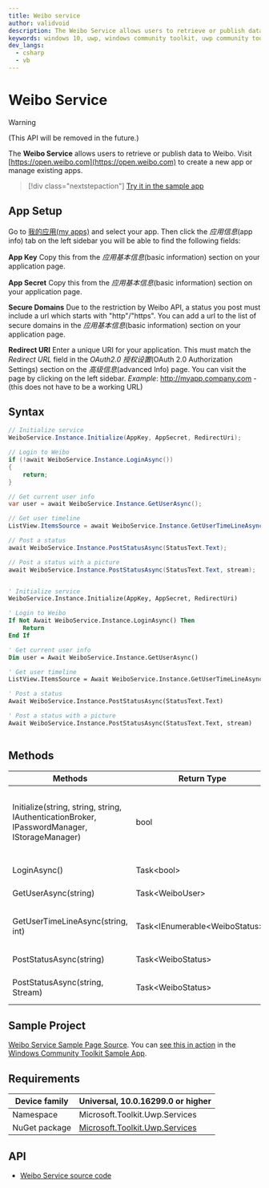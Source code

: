 ```yaml
---
title: Weibo service
author: validvoid
description: The Weibo Service allows users to retrieve or publish data to Weibo.
keywords: windows 10, uwp, windows community toolkit, uwp community toolkit, uwp toolkit, Weibo
dev_langs:
  - csharp
  - vb
---
```


# Weibo Service

> [!WARNING]
> (This API will be removed in the future.)

The **Weibo Service** allows users to retrieve or publish data to Weibo. Visit [https://open.weibo.com](https://open.weibo.com) to create a new app or manage existing apps.

> [!div class="nextstepaction"]
> [Try it in the sample app](uwpct://Services?sample=Weibo%20Service)

## App Setup

Go to [我的应用(my apps)](http://open.weibo.com/apps) and select your app. Then click the *应用信息*(app info) tab on the left sidebar you will be able to find the following fields:

**App Key**
Copy this from the *应用基本信息*(basic information) section on your application page.

**App Secret**
Copy this from the *应用基本信息*(basic information) section on your application page.

**Secure Domains**
Due to the restriction by Weibo API, a status you post must include a url which starts with "http"/"https". You can add a url to the list of secure domains in the *应用基本信息*(basic information) section on your application page.

**Redirect URI** Enter a unique URI for your application.  This must match the *Redirect URL* field in the *OAuth2.0 授权设置*(OAuth 2.0 Authorization Settings) section on the *高级信息*(advanced Info) page. You can visit the page by clicking on the left sidebar. 
*Example*: http://myapp.company.com - (this does not have to be a working URL)

## Syntax

```csharp
// Initialize service
WeiboService.Instance.Initialize(AppKey, AppSecret, RedirectUri);

// Login to Weibo
if (!await WeiboService.Instance.LoginAsync())
{
    return;
}

// Get current user info
var user = await WeiboService.Instance.GetUserAsync();

// Get user timeline
ListView.ItemsSource = await WeiboService.Instance.GetUserTimeLineAsync(user.ScreenName, 50);

// Post a status
await WeiboService.Instance.PostStatusAsync(StatusText.Text);

// Post a status with a picture
await WeiboService.Instance.PostStatusAsync(StatusText.Text, stream);

```
```vb

' Initialize service
WeiboService.Instance.Initialize(AppKey, AppSecret, RedirectUri)

' Login to Weibo
If Not Await WeiboService.Instance.LoginAsync() Then
    Return
End If

' Get current user info
Dim user = Await WeiboService.Instance.GetUserAsync()

' Get user timeline
ListView.ItemsSource = Await WeiboService.Instance.GetUserTimeLineAsync(user.ScreenName, 50)

' Post a status
Await WeiboService.Instance.PostStatusAsync(StatusText.Text)

' Post a status with a picture
Await WeiboService.Instance.PostStatusAsync(StatusText.Text, stream)
  
```

## Methods

| Methods | Return Type | Description |
| -- | -- | -- |
| Initialize(string, string, string, IAuthenticationBroker, IPasswordManager, IStorageManager) | bool | Initialize underlying provider with relevant token information. |
| LoginAsync() | Task&lt;bool&gt; |  Log user in to Weibo. |
| GetUserAsync(string) | Task&lt;WeiboUser&gt; |  Retrieve user data. |
| GetUserTimeLineAsync(string, int) | Task&lt;IEnumerable&lt;WeiboStatus&gt;&gt; |  Retrieve user timeline data. |
| PostStatusAsync(string) | Task&lt;WeiboStatus&gt; |  Post a status. |
| PostStatusAsync(string, Stream) | Task&lt;WeiboStatus&gt; |  Post a status with a picture. |

## Sample Project

[Weibo Service Sample Page Source](https://github.com/Microsoft/WindowsCommunityToolkit/tree/master/Microsoft.Toolkit.Uwp.SampleApp/SamplePages/Weibo%20Service). You can [see this in action](uwpct://Services?sample=Weibo%20Service) in the [Windows Community Toolkit Sample App](https://aka.ms/windowstoolkitapp).

## Requirements

| Device family | Universal, 10.0.16299.0 or higher |
| --- | --- |
| Namespace | Microsoft.Toolkit.Uwp.Services |
| NuGet package | [Microsoft.Toolkit.Uwp.Services](https://www.nuget.org/packages/Microsoft.Toolkit.Uwp.Services/) |

## API

* [Weibo Service source code](https://github.com/Microsoft/WindowsCommunityToolkit/tree/master/Microsoft.Toolkit.Services/Services/Weibo)

